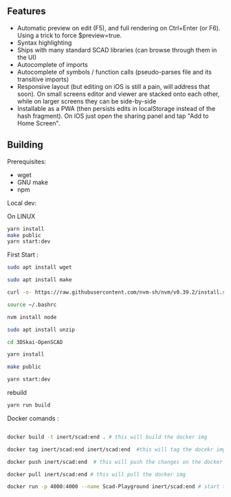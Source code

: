 ## Features

- Automatic preview on edit (F5), and full rendering on Ctrl+Enter (or F6). Using a trick to force $preview=true.
- Syntax highlighting
- Ships with many standard SCAD libraries (can browse through them in the UI)
- Autocomplete of imports
- Autocomplete of symbols / function calls (pseudo-parses file and its transitive imports)
- Responsive layout (but editing on iOS is still a pain, will address that soon). On small screens editor and viewer are stacked onto each other, while on larger screens they can be side-by-side
- Installable as a PWA (then persists edits in localStorage instead of the hash fragment). On iOS just open the sharing panel and tap "Add to Home Screen".

## Building

Prerequisites:

- wget
- GNU make
- npm

Local dev:

On LINUX

```bash
yarn install
make public
yarn start:dev
```

First Start :

```bash
sudo apt install wget

sudo apt install make

curl -o- https://raw.githubusercontent.com/nvm-sh/nvm/v0.39.2/install.sh | bash

source ~/.bashrc

nvm install node

sudo apt install unzip

cd 3DSkai-OpenSCAD

yarn install

make public

yarn start:dev

```

rebuild

```bash
yarn run build
```

Docker comands :

```bash

docker build -t inert/scad:end . # this will build the docker img

docker tag inert/scad:end inert/scad:end  #this will tag the docekr img

docker push inert/scad:end  # this will push the changes on the docker img

docker pull inert/scad:end # this will pull the docker img

docker run -p 4000:4000 --name Scad-Playground inert/scad:end # start the docker img

```
